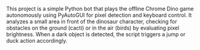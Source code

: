 This project is a simple Python bot that plays the offline Chrome Dino game autonomously using PyAutoGUI for pixel detection and keyboard control. It analyzes a small area in front of the dinosaur character, checking for obstacles on the ground (cacti) or in the air (birds) by evaluating pixel brightness. When a dark object is detected, the script triggers a jump or duck action accordingly.
